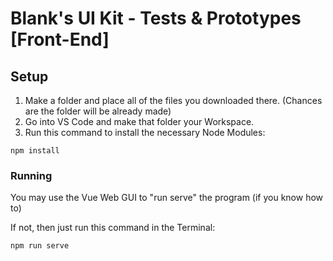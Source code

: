 # Blank's UI Kit - Tests & Prototypes [Front-End]

## Setup
1. Make a folder and place all of the files you downloaded there. (Chances are the folder will be already made)
2. Go into VS Code and make that folder your Workspace.
3. Run this command to install the necessary Node Modules:
```
npm install
```

### Running
You may use the Vue Web GUI to "run serve" the program (if you know how to)

If not, then just run this command in the Terminal:
```
npm run serve
```
